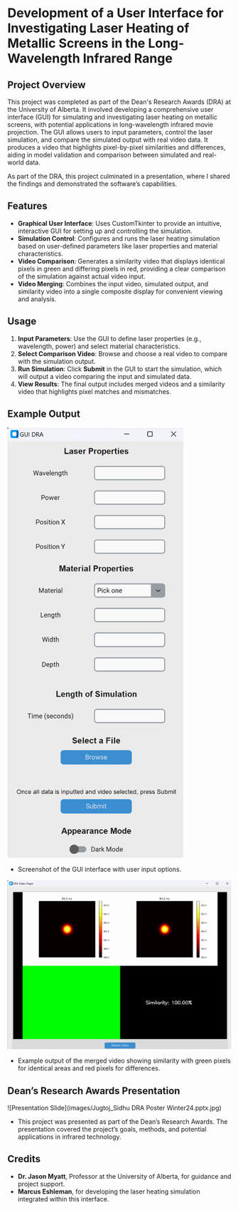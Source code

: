 # Development of a User Interface for Investigating Laser Heating of Metallic Screens in the Long-Wavelength Infrared Range

## Project Overview
This project was completed as part of the Dean's Research Awards (DRA) at the University of Alberta. It involved developing a comprehensive user interface (GUI) for simulating and investigating laser heating on metallic screens, with potential applications in long-wavelength infrared movie projection. The GUI allows users to input parameters, control the laser simulation, and compare the simulated output with real video data. It produces a video that highlights pixel-by-pixel similarities and differences, aiding in model validation and comparison between simulated and real-world data.

As part of the DRA, this project culminated in a presentation, where I shared the findings and demonstrated the software’s capabilities.

## Features
- **Graphical User Interface**: Uses CustomTkinter to provide an intuitive, interactive GUI for setting up and controlling the simulation.
- **Simulation Control**: Configures and runs the laser heating simulation based on user-defined parameters like laser properties and material characteristics.
- **Video Comparison**: Generates a similarity video that displays identical pixels in green and differing pixels in red, providing a clear comparison of the simulation against actual video input.
- **Video Merging**: Combines the input video, simulated output, and similarity video into a single composite display for convenient viewing and analysis.

## Usage
1. **Input Parameters**: Use the GUI to define laser properties (e.g., wavelength, power) and select material characteristics.
2. **Select Comparison Video**: Browse and choose a real video to compare with the simulation output.
3. **Run Simulation**: Click **Submit** in the GUI to start the simulation, which will output a video comparing the input and simulated data.
4. **View Results**: The final output includes merged videos and a similarity video that highlights pixel matches and mismatches.

## Example Output
![GUI Screenshot](images/GUI_picture.png)
- Screenshot of the GUI interface with user input options.

![Comparison Video Output](images/video_photo.png)
- Example output of the merged video showing similarity with green pixels for identical areas and red pixels for differences.

## Dean’s Research Awards Presentation
![Presentation Slide](images/Jugtoj_Sidhu DRA Poster Winter24.pptx.jpg)
- This project was presented as part of the Dean’s Research Awards. The presentation covered the project’s goals, methods, and potential applications in infrared technology.

## Credits
- **Dr. Jason Myatt**, Professor at the University of Alberta, for guidance and project support.
- **Marcus Eshleman**, for developing the laser heating simulation integrated within this interface.
